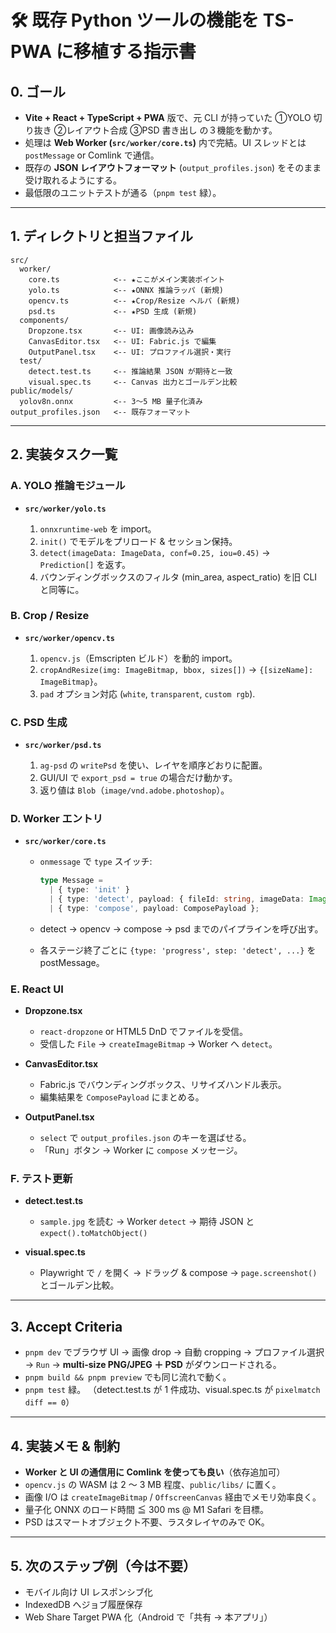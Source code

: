 
# 🛠️ 既存 Python ツールの機能を TS-PWA に移植する指示書

## 0. ゴール

* **Vite + React + TypeScript + PWA** 版で、元 CLI が持っていた ①YOLO 切り抜き ②レイアウト合成 ③PSD 書き出し の３機能を動かす。
* 処理は **Web Worker (`src/worker/core.ts`)** 内で完結。UI スレッドとは `postMessage` or Comlink で通信。
* 既存の **JSON レイアウトフォーマット** (`output_profiles.json`) をそのまま受け取れるようにする。
* 最低限のユニットテストが通る（`pnpm test` 緑）。

---

## 1. ディレクトリと担当ファイル

```
src/
  worker/
    core.ts            <-- ★ここがメイン実装ポイント
    yolo.ts            <-- ★ONNX 推論ラッパ (新規)
    opencv.ts          <-- ★Crop/Resize ヘルパ (新規)
    psd.ts             <-- ★PSD 生成 (新規)
  components/
    Dropzone.tsx       <-- UI: 画像読み込み
    CanvasEditor.tsx   <-- UI: Fabric.js で編集
    OutputPanel.tsx    <-- UI: プロファイル選択・実行
  test/
    detect.test.ts     <-- 推論結果 JSON が期待と一致
    visual.spec.ts     <-- Canvas 出力とゴールデン比較
public/models/
  yolov8n.onnx         <-- 3〜5 MB 量子化済み
output_profiles.json   <-- 既存フォーマット
```

---

## 2. 実装タスク一覧

### A. YOLO 推論モジュール

* **`src/worker/yolo.ts`**

  1. `onnxruntime-web` を import。
  2. `init()` でモデルをプリロード & セッション保持。
  3. `detect(imageData: ImageData, conf=0.25, iou=0.45)` → `Prediction[]` を返す。
    4. バウンディングボックスのフィルタ (min\_area, aspect\_ratio) を旧 CLI と同等に。

### B. Crop / Resize

* **`src/worker/opencv.ts`**

  1. `opencv.js`（Emscripten ビルド）を動的 import。
  2. `cropAndResize(img: ImageBitmap, bbox, sizes[])` → `{[sizeName]: ImageBitmap}`。
  3. `pad` オプション対応 (`white`, `transparent`, `custom rgb`).

### C. PSD 生成

* **`src/worker/psd.ts`**

  1. `ag-psd` の `writePsd` を使い、レイヤを順序どおりに配置。
  2. GUI/UI で `export_psd = true` の場合だけ動かす。
  3. 返り値は `Blob`（`image/vnd.adobe.photoshop`）。

### D. Worker エントリ

* **`src/worker/core.ts`**

  * `onmessage` で `type` スイッチ:

    ```ts
    type Message =
      | { type: 'init' }
      | { type: 'detect', payload: { fileId: string, imageData: ImageData } }
      | { type: 'compose', payload: ComposePayload };
    ```
  * detect → opencv → compose → psd までのパイプラインを呼び出す。
  * 各ステージ終了ごとに `{type: 'progress', step: 'detect', ...}` を postMessage。

### E. React UI

* **Dropzone.tsx**

  * `react-dropzone` or HTML5 DnD でファイルを受信。
  * 受信した `File` → `createImageBitmap` → Worker へ `detect`。
* **CanvasEditor.tsx**

  * Fabric.js でバウンディングボックス、リサイズハンドル表示。
  * 編集結果を `ComposePayload` にまとめる。
* **OutputPanel.tsx**

  * `select` で `output_profiles.json` のキーを選ばせる。
  * 「Run」ボタン → Worker に `compose` メッセージ。

### F. テスト更新

* **detect.test.ts**

  * `sample.jpg` を読む → Worker `detect` → 期待 JSON と `expect().toMatchObject()`
* **visual.spec.ts**

  * Playwright で `/` を開く → ドラッグ & compose → `page.screenshot()` とゴールデン比較。

---

## 3. Accept Criteria

* `pnpm dev` でブラウザ UI → 画像 drop → 自動 cropping → プロファイル選択 → `Run` → **multi-size PNG/JPEG ＋ PSD** がダウンロードされる。
* `pnpm build && pnpm preview` でも同じ流れで動く。
* `pnpm test` 緑。
  （detect.test.ts が 1 件成功、visual.spec.ts が `pixelmatch diff == 0`）

---

## 4. 実装メモ & 制約

* **Worker と UI の通信用に Comlink を使っても良い**（依存追加可）
* `opencv.js` の WASM は 2 〜 3 MB 程度、`public/libs/` に置く。
* 画像 I/O は `createImageBitmap` / `OffscreenCanvas` 経由でメモリ効率良く。
* 量子化 ONNX のロード時間 ≦ 300 ms @ M1 Safari を目標。
* PSD はスマートオブジェクト不要、ラスタレイヤのみで OK。

---

## 5. 次のステップ例（今は不要）

* モバイル向け UI レスポンシブ化
* IndexedDB へジョブ履歴保存
* Web Share Target PWA 化（Android で「共有 → 本アプリ」）
